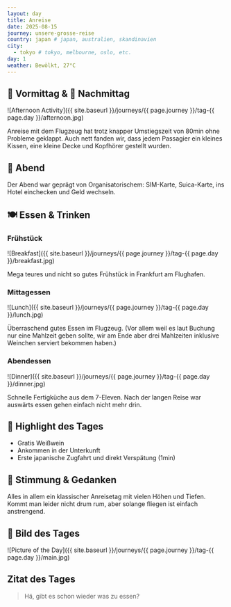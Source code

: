 ```yaml
---
layout: day
title: Anreise
date: 2025-08-15
journey: unsere-grosse-reise
country: japan # japan, australien, skandinavien
city:
  - tokyo # tokyo, melbourne, oslo, etc.
day: 1
weather: Bewölkt, 27°C
---
```


## 🌅 Vormittag & 🌆 Nachmittag

![Afternoon Activity]({{ site.baseurl }}/journeys/{{ page.journey }}/tag-{{ page.day }}/afternoon.jpg)

Anreise mit dem Flugzeug hat trotz knapper Umstiegszeit von 80min ohne Probleme geklappt.
Auch nett fanden wir, dass jedem Passagier ein kleines Kissen, eine kleine Decke und Kopfhörer gestellt wurden.

## 🌙 Abend

Der Abend war geprägt von Organisatorischem: SIM-Karte, Suica-Karte, ins Hotel einchecken und Geld wechseln.

## 🍽️ Essen & Trinken

### Frühstück

![Breakfast]({{ site.baseurl }}/journeys/{{ page.journey }}/tag-{{ page.day }}/breakfast.jpg)

Mega teures und nicht so gutes Frühstück in Frankfurt am Flughafen.

### Mittagessen

![Lunch]({{ site.baseurl }}/journeys/{{ page.journey }}/tag-{{ page.day }}/lunch.jpg)

Überraschend gutes Essen im Flugzeug. (Vor allem weil es laut Buchung nur eine Mahlzeit geben sollte, wir am Ende aber drei Mahlzeiten inklusive Weinchen serviert bekommen haben.)

### Abendessen

![Dinner]({{ site.baseurl }}/journeys/{{ page.journey }}/tag-{{ page.day }}/dinner.jpg)

Schnelle Fertigküche aus dem 7-Eleven.
Nach der langen Reise war auswärts essen gehen einfach nicht mehr drin.

## 🎯 Highlight des Tages

- Gratis Weißwein
- Ankommen in der Unterkunft
- Erste japanische Zugfahrt und direkt Verspätung (1min)

## 💭 Stimmung & Gedanken

Alles in allem ein klassischer Anreisetag mit vielen Höhen und Tiefen.
Kommt man leider nicht drum rum, aber solange fliegen ist einfach anstrengend.

## 📸 Bild des Tages

![Picture of the Day]({{ site.baseurl }}/journeys/{{ page.journey }}/tag-{{ page.day }}/main.jpg)

## Zitat des Tages

> Hä, gibt es schon wieder was zu essen?
